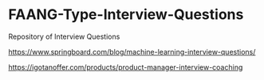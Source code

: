 # FAANG-Type-Interview-Questions
Repository of Interview Questions


https://www.springboard.com/blog/machine-learning-interview-questions/





https://igotanoffer.com/products/product-manager-interview-coaching
